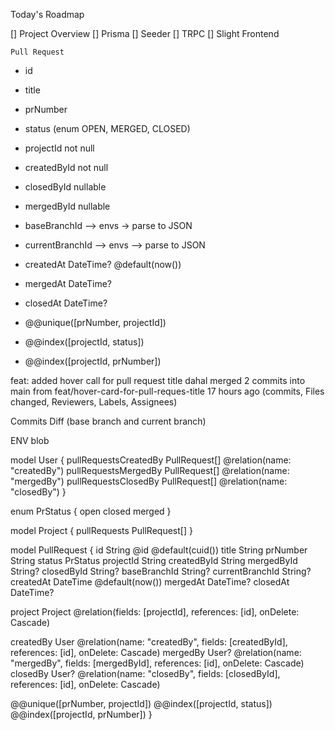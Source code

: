 Today's Roadmap

[] Project Overview
[] Prisma
[] Seeder
[] TRPC
[] Slight Frontend

`Pull Request`
-   id
-   title
-   prNumber
-   status (enum OPEN, MERGED, CLOSED)
-   projectId not null
-   createdById not null
-   closedById  nullable
-   mergedById  nullable
-   baseBranchId --> envs -> parse to JSON
-   currentBranchId --> envs --> parse to JSON
-   createdAt DateTime? @default(now())
-   mergedAt DateTime?
-   closedAt DateTime?

- @@unique([prNumber, projectId])
- @@index([projectId, status])
- @@index([projectId, prNumber])

feat:  added hover call for pull request title
dahal merged 2 commits into main from feat/hover-card-for-pull-reques-title 17 hours ago
(commits, Files changed, Reviewers, Labels, Assignees)

Commits
Diff (base branch and current branch)

ENV blob

model User {
  pullRequestsCreatedBy PullRequest[] @relation(name: "createdBy")
  pullRequestsMergedBy PullRequest[] @relation(name: "mergedBy")
  pullRequestsClosedBy PullRequest[] @relation(name: "closedBy")
  }

  enum PrStatus {
  open
  closed
  merged
}

model Project {
    pullRequests PullRequest[]
}


model PullRequest {
  id String @id @default(cuid())
  title String
  prNumber String
  status PrStatus
  projectId String
  createdById String
  mergedById  String?
  closedById String?
  baseBranchId  String?
  currentBranchId String?
  createdAt   DateTime @default(now())
  mergedAt   DateTime?
  closedAt   DateTime?

  project    Project  @relation(fields: [projectId], references: [id], onDelete: Cascade)
    
  createdBy  User  @relation(name: "createdBy", fields: [createdById], references: [id], onDelete: Cascade)
  mergedBy  User?  @relation(name: "mergedBy", fields: [mergedById], references: [id], onDelete: Cascade)
  closedBy  User?  @relation(name: "closedBy", fields: [closedById], references: [id], onDelete: Cascade)

  @@unique([prNumber, projectId])
  @@index([projectId, status])
  @@index([projectId, prNumber])
}